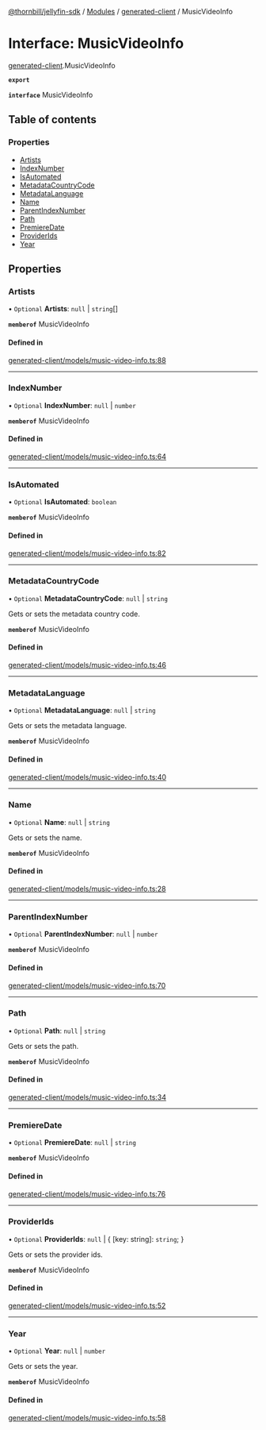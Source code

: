 [@thornbill/jellyfin-sdk](../README.md) / [Modules](../modules.md) / [generated-client](../modules/generated_client.md) / MusicVideoInfo

# Interface: MusicVideoInfo

[generated-client](../modules/generated_client.md).MusicVideoInfo

**`export`**

**`interface`** MusicVideoInfo

## Table of contents

### Properties

- [Artists](generated_client.MusicVideoInfo.md#artists)
- [IndexNumber](generated_client.MusicVideoInfo.md#indexnumber)
- [IsAutomated](generated_client.MusicVideoInfo.md#isautomated)
- [MetadataCountryCode](generated_client.MusicVideoInfo.md#metadatacountrycode)
- [MetadataLanguage](generated_client.MusicVideoInfo.md#metadatalanguage)
- [Name](generated_client.MusicVideoInfo.md#name)
- [ParentIndexNumber](generated_client.MusicVideoInfo.md#parentindexnumber)
- [Path](generated_client.MusicVideoInfo.md#path)
- [PremiereDate](generated_client.MusicVideoInfo.md#premieredate)
- [ProviderIds](generated_client.MusicVideoInfo.md#providerids)
- [Year](generated_client.MusicVideoInfo.md#year)

## Properties

### Artists

• `Optional` **Artists**: ``null`` \| `string`[]

**`memberof`** MusicVideoInfo

#### Defined in

[generated-client/models/music-video-info.ts:88](https://github.com/thornbill/jellyfin-sdk-typescript/blob/21a118e/src/generated-client/models/music-video-info.ts#L88)

___

### IndexNumber

• `Optional` **IndexNumber**: ``null`` \| `number`

**`memberof`** MusicVideoInfo

#### Defined in

[generated-client/models/music-video-info.ts:64](https://github.com/thornbill/jellyfin-sdk-typescript/blob/21a118e/src/generated-client/models/music-video-info.ts#L64)

___

### IsAutomated

• `Optional` **IsAutomated**: `boolean`

**`memberof`** MusicVideoInfo

#### Defined in

[generated-client/models/music-video-info.ts:82](https://github.com/thornbill/jellyfin-sdk-typescript/blob/21a118e/src/generated-client/models/music-video-info.ts#L82)

___

### MetadataCountryCode

• `Optional` **MetadataCountryCode**: ``null`` \| `string`

Gets or sets the metadata country code.

**`memberof`** MusicVideoInfo

#### Defined in

[generated-client/models/music-video-info.ts:46](https://github.com/thornbill/jellyfin-sdk-typescript/blob/21a118e/src/generated-client/models/music-video-info.ts#L46)

___

### MetadataLanguage

• `Optional` **MetadataLanguage**: ``null`` \| `string`

Gets or sets the metadata language.

**`memberof`** MusicVideoInfo

#### Defined in

[generated-client/models/music-video-info.ts:40](https://github.com/thornbill/jellyfin-sdk-typescript/blob/21a118e/src/generated-client/models/music-video-info.ts#L40)

___

### Name

• `Optional` **Name**: ``null`` \| `string`

Gets or sets the name.

**`memberof`** MusicVideoInfo

#### Defined in

[generated-client/models/music-video-info.ts:28](https://github.com/thornbill/jellyfin-sdk-typescript/blob/21a118e/src/generated-client/models/music-video-info.ts#L28)

___

### ParentIndexNumber

• `Optional` **ParentIndexNumber**: ``null`` \| `number`

**`memberof`** MusicVideoInfo

#### Defined in

[generated-client/models/music-video-info.ts:70](https://github.com/thornbill/jellyfin-sdk-typescript/blob/21a118e/src/generated-client/models/music-video-info.ts#L70)

___

### Path

• `Optional` **Path**: ``null`` \| `string`

Gets or sets the path.

**`memberof`** MusicVideoInfo

#### Defined in

[generated-client/models/music-video-info.ts:34](https://github.com/thornbill/jellyfin-sdk-typescript/blob/21a118e/src/generated-client/models/music-video-info.ts#L34)

___

### PremiereDate

• `Optional` **PremiereDate**: ``null`` \| `string`

**`memberof`** MusicVideoInfo

#### Defined in

[generated-client/models/music-video-info.ts:76](https://github.com/thornbill/jellyfin-sdk-typescript/blob/21a118e/src/generated-client/models/music-video-info.ts#L76)

___

### ProviderIds

• `Optional` **ProviderIds**: ``null`` \| { [key: string]: `string`;  }

Gets or sets the provider ids.

**`memberof`** MusicVideoInfo

#### Defined in

[generated-client/models/music-video-info.ts:52](https://github.com/thornbill/jellyfin-sdk-typescript/blob/21a118e/src/generated-client/models/music-video-info.ts#L52)

___

### Year

• `Optional` **Year**: ``null`` \| `number`

Gets or sets the year.

**`memberof`** MusicVideoInfo

#### Defined in

[generated-client/models/music-video-info.ts:58](https://github.com/thornbill/jellyfin-sdk-typescript/blob/21a118e/src/generated-client/models/music-video-info.ts#L58)
